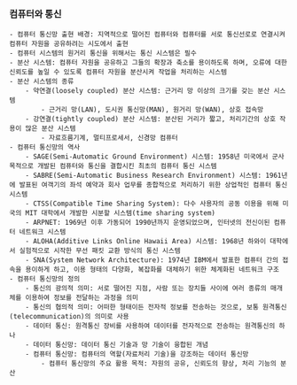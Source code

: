 ### 컴퓨터와 통신

    - 컴퓨터 통신망 출현 배경: 지역적으로 떨어진 컴퓨터와 컴퓨터를 서로 통신선로로 연결시켜 컴퓨터 자원을 공유하려는 시도에서 출현
    - 컴퓨터 시스템의 원거리 통신을 위해서는 통신 시스템은 필수
    - 분산 시스템: 컴퓨터 자원을 공유하고 그들의 확장과 축소를 용이하도록 하며, 오류에 대한 신뢰도를 높일 수 있도록 컴퓨터 자원을 분산시켜 작업을 처리하는 시스템
    - 분산 시스템의 종류
        - 약연결(loosely coupled) 분산 시스템: 근거리 망 이상의 크기를 갖는 분산 시스템
            - 근거리 망(LAN), 도시권 통신망(MAN), 원거리 망(WAN), 상호 접속망
        - 강연결(tightly coupled) 분산 시스템: 분산된 거리가 짧고, 처리기간의 상호 작용이 많은 분산 시스템
            - 자료흐름기계, 멀티프로세서, 신경망 컴퓨터
    - 컴퓨터 통신망의 역사
        - SAGE(Semi-Automatic Ground Environment) 시스템: 1958년 미국에서 군사 목적으로 개발된 컴퓨터와 통신을 결합시킨 최초의 컴퓨터 통신 시스템
        - SABRE(Semi-Automatic Business Research Environment) 시스템: 1961년에 발표된 여객기의 좌석 예약과 회사 업무를 종합적으로 처리하기 위한 상업적인 컴퓨터 통신 시스템
        - CTSS(Compatible Time Sharing System): 다수 사용자의 공동 이용을 위해 미국의 MIT 대학에서 개발한 시분할 시스템(time sharing system)
        - ARPNET: 1969년 이후 가동되어 1990년까지 운영되었으며, 인터넷의 전신이된 컴퓨터 네트워크 시스템
        - ALOHA(Additive Links Online Hawaii Area) 시스템: 1968년 하와이 대학에서 실험적으로 시작한 무선 패킷 교환 방식의 통신 시스템
        - SNA(System Network Architecture): 1974년 IBM에서 발표한 컴퓨터 간의 접속을 용이하게 하고, 이용 형태의 다양화, 복잡화를 대체하기 위한 체계화된 네트워크 구조
    - 컴퓨터 통신망의 정의
        - 통신의 광의적 의미: 서로 떨어진 지점, 사람 또는 장치들 사이에 여러 종류의 매개체를 이용하여 정보를 전달하는 과정을 의미
        - 통신의 협의적 의미: 어떠한 형태이든 전자적 정보를 전송하는 것으로, 보통 원격통신(telecommunication)의 의미로 사용
        - 데이터 통신: 원격통신 장비를 사용하여 데이터를 전자적으로 전송하는 원격통신의 하나
        - 데이터 통신망: 데이터 통신 기술과 망 기술이 융합된 개념
        - 컴퓨터 통신망: 컴퓨터의 역할(자료처리 기술)을 강조하는 데이터 통신망
            - 컴퓨터 통신망의 주요 활용 목적: 자원의 공유, 신뢰도의 향상, 처리 기능의 분산
